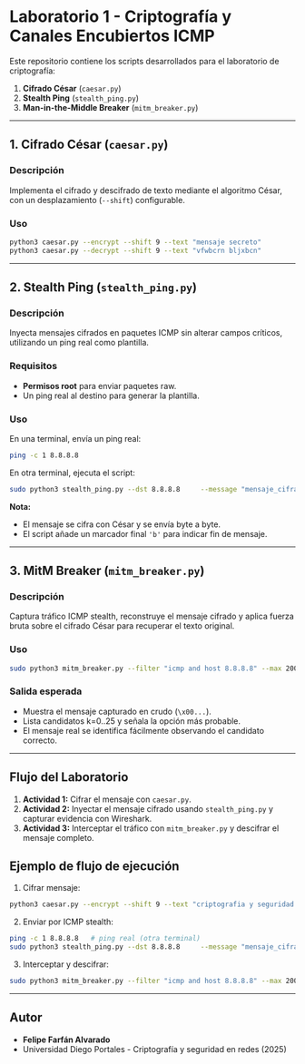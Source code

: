 # Laboratorio 1 - Criptografía y Canales Encubiertos ICMP

Este repositorio contiene los scripts desarrollados para el laboratorio de criptografía:

1. **Cifrado César** (`caesar.py`)
2. **Stealth Ping** (`stealth_ping.py`)
3. **Man-in-the-Middle Breaker** (`mitm_breaker.py`)

---

## 1. Cifrado César (`caesar.py`)

### Descripción

Implementa el cifrado y descifrado de texto mediante el algoritmo César, con un desplazamiento (`--shift`) configurable.

### Uso

```bash
python3 caesar.py --encrypt --shift 9 --text "mensaje secreto"
python3 caesar.py --decrypt --shift 9 --text "vfwbcrn bljxbcn"
```

---

## 2. Stealth Ping (`stealth_ping.py`)

### Descripción

Inyecta mensajes cifrados en paquetes ICMP sin alterar campos críticos, utilizando un ping real como plantilla.

### Requisitos

- **Permisos root** para enviar paquetes raw.
- Un ping real al destino para generar la plantilla.

### Uso

En una terminal, envía un ping real:

```bash
ping -c 1 8.8.8.8
```

En otra terminal, ejecuta el script:

```bash
sudo python3 stealth_ping.py --dst 8.8.8.8     --message "mensaje_cifrado" --shift 9
```

**Nota:**

- El mensaje se cifra con César y se envía byte a byte.
- El script añade un marcador final `'b'` para indicar fin de mensaje.

---

## 3. MitM Breaker (`mitm_breaker.py`)

### Descripción

Captura tráfico ICMP stealth, reconstruye el mensaje cifrado y aplica fuerza bruta sobre el cifrado César para recuperar el texto original.

### Uso

```bash
sudo python3 mitm_breaker.py --filter "icmp and host 8.8.8.8" --max 200
```

### Salida esperada

- Muestra el mensaje capturado en crudo (`\x00...`).
- Lista candidatos k=0..25 y señala la opción más probable.
- El mensaje real se identifica fácilmente observando el candidato correcto.

---

## Flujo del Laboratorio

1. **Actividad 1:** Cifrar el mensaje con `caesar.py`.
2. **Actividad 2:** Inyectar el mensaje cifrado usando `stealth_ping.py` y capturar evidencia con Wireshark.
3. **Actividad 3:** Interceptar el tráfico con `mitm_breaker.py` y descifrar el mensaje completo.

## Ejemplo de flujo de ejecución

1. Cifrar mensaje:

```bash
python3 caesar.py --encrypt --shift 9 --text "criptografia y seguridad en redes"
```

2. Enviar por ICMP stealth:

```bash
ping -c 1 8.8.8.8   # ping real (otra terminal)
sudo python3 stealth_ping.py --dst 8.8.8.8     --message "mensaje_cifrado" --shift 9
```

3. Interceptar y descifrar:

```bash
sudo python3 mitm_breaker.py --filter "icmp and host 8.8.8.8" --max 200
```

---

## Autor

- **Felipe Farfán Alvarado**
- Universidad Diego Portales - Criptografía y seguridad en redes (2025)
